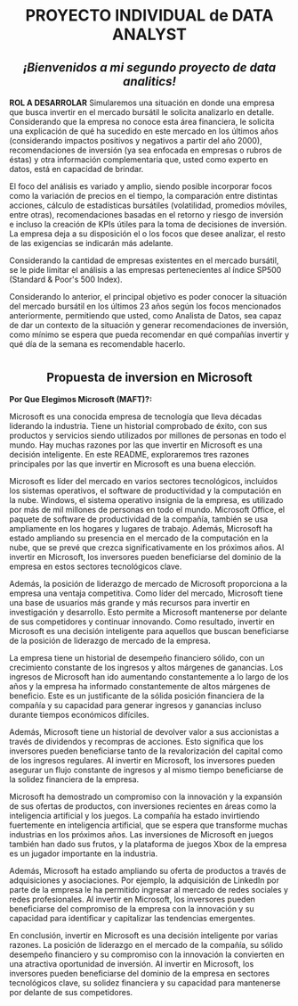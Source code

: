# <h1 align="center"> **PROYECTO INDIVIDUAL de DATA ANALYST**

### <h2 align="center"> *¡Bienvenidos a mi segundo proyecto de data analitics!* 

**ROL A DESARROLAR**
Simularemos una situación en donde una empresa que busca invertir en el mercado bursátil le solicita analizarlo en detalle. Considerando que la empresa no 
conoce esta área financiera, le solicita una explicación de qué ha sucedido en este mercado en los últimos años (considerando impactos positivos y 
negativos a partir del año 2000), recomendaciones de inversión (ya sea enfocada en empresas o rubros de éstas) y otra información complementaria que, 
usted como experto en datos, está en capacidad de brindar.

El foco del análisis es variado y amplio, siendo posible incorporar focos como la variación de precios en el tiempo, la comparación entre distintas acciones, cálculo de estadísticas bursátiles (volatilidad, promedios móviles, entre otras), recomendaciones basadas en el retorno y riesgo de inversión e incluso la creación de KPIs útiles para la toma de decisiones de inversión. La empresa deja a su disposición el o los focos que desee analizar, el resto de las exigencias se indicarán más adelante.

Considerando la cantidad de empresas existentes en el mercado bursátil, se le pide limitar el análisis a las empresas pertenecientes al índice SP500 (Standard & Poor's 500 Index).

Considerando lo anterior, el principal objetivo es poder conocer la situación del mercado bursátil en los últimos 23 años según los focos mencionados anteriormente, permitiendo que usted, como Analista de Datos, sea capaz de dar un contexto de la situación y generar recomendaciones de inversión, como mínimo se espera que pueda recomendar en qué compañías invertir y qué día de la semana es recomendable hacerlo.



# <h2 align="center"> **Propuesta de inversion en Microsoft**

**Por Que Elegimos Microsoft (MAFT)?:**

Microsoft es una conocida empresa de tecnología que lleva décadas liderando la industria. Tiene un historial comprobado de éxito, con sus productos y servicios siendo utilizados por millones de personas en todo el mundo. Hay muchas razones por las que invertir en Microsoft es una decisión inteligente. En este README, exploraremos tres razones principales por las que invertir en Microsoft es una buena elección.

Microsoft es líder del mercado en varios sectores tecnológicos, incluidos los sistemas operativos, el software de productividad y la computación en la nube. Windows, el sistema operativo insignia de la empresa, es utilizado por más de mil millones de personas en todo el mundo. Microsoft Office, el paquete de software de productividad de la compañía, también se usa ampliamente en los hogares y lugares de trabajo. Además, Microsoft ha estado ampliando su presencia en el mercado de la computación en la nube, que se prevé que crezca significativamente en los próximos años. Al invertir en Microsoft, los inversores pueden beneficiarse del dominio de la empresa en estos sectores tecnológicos clave.

Además, la posición de liderazgo de mercado de Microsoft proporciona a la empresa una ventaja competitiva. Como líder del mercado, Microsoft tiene una base de usuarios más grande y más recursos para invertir en investigación y desarrollo. Esto permite a Microsoft mantenerse por delante de sus competidores y continuar innovando. Como resultado, invertir en Microsoft es una decisión inteligente para aquellos que buscan beneficiarse de la posición de liderazgo de mercado de la empresa.

La empresa tiene un historial de desempeño financiero sólido, con un crecimiento constante de los ingresos y altos márgenes de ganancias. Los ingresos de Microsoft han ido aumentando constantemente a lo largo de los años y la empresa ha informado constantemente de altos márgenes de beneficio. Este es un justificante de la sólida posición financiera de la compañía y su capacidad para generar ingresos y ganancias incluso durante tiempos económicos difíciles.

Además, Microsoft tiene un historial de devolver valor a sus accionistas a través de dividendos y recompras de acciones. Esto significa que los inversores pueden beneficiarse tanto de la revalorización del capital como de los ingresos regulares. Al invertir en Microsoft, los inversores pueden asegurar un flujo constante de ingresos y al mismo tiempo beneficiarse de la solidez financiera de la empresa.

Microsoft ha demostrado un compromiso con la innovación y la expansión de sus ofertas de productos, con inversiones recientes en áreas como la inteligencia artificial y los juegos. La compañía ha estado invirtiendo fuertemente en inteligencia artificial, que se espera que transforme muchas industrias en los próximos años. Las inversiones de Microsoft en juegos también han dado sus frutos, y la plataforma de juegos Xbox de la empresa es un jugador importante en la industria.

Además, Microsoft ha estado ampliando su oferta de productos a través de adquisiciones y asociaciones. Por ejemplo, la adquisición de LinkedIn por parte de la empresa le ha permitido ingresar al mercado de redes sociales y redes profesionales. Al invertir en Microsoft, los inversores pueden beneficiarse del compromiso de la empresa con la innovación y su capacidad para identificar y capitalizar las tendencias emergentes.

En conclusión, invertir en Microsoft es una decisión inteligente por varias razones. La posición de liderazgo en el mercado de la compañía, su sólido desempeño financiero y su compromiso con la innovación la convierten en una atractiva oportunidad de inversión. Al invertir en Microsoft, los inversores pueden beneficiarse del dominio de la empresa en sectores tecnológicos clave, su solidez financiera y su capacidad para mantenerse por delante de sus competidores.